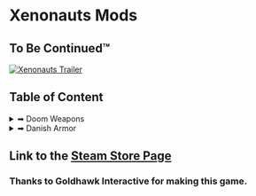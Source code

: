 # Xenonauts Mods

## To Be Continued™

[![Xenonauts Trailer](https://img.youtube.com/vi/iOusl2XwYmM/maxresdefault.jpg)](https://www.youtube.com/watch?v=iOusl2XwYmM)

## Table of Content


<details><summary>➡ Doom Weapons</summary>

### Shotgun ammo
<p align="center">
  <img alt="My little Doom-inspired modification of the level 1 dialog + gear (pistol, shotgun and stimpack)" src="https://github.com/Danielkaas94/Xenonauts-Mods/blob/master/Doom%20Weapons/Shotgun/shotgun_ammo_box&shells.png?raw=true">
</p>

> Replaces the default shotgun ammo
</details>


<details><summary>➡ Danish Armor</summary>

### Basic Armor
<p align="center">
  <img alt="My little Doom-inspired modification of the level 1 dialog + gear (pistol, shotgun and stimpack)" src="https://github.com/Danielkaas94/Xenonauts-Mods/blob/master/Xenonauts%20Danish%20Armor/Basic/BasicFemale/armour_new.png?raw=true">
</p>

> Replaces the basic armor (Female)

<p align="center">
  <img alt="My little Doom-inspired modification of the level 1 dialog + gear (pistol, shotgun and stimpack)" src="https://github.com/Danielkaas94/Xenonauts-Mods/blob/master/Xenonauts%20Danish%20Armor/Basic/BasicMale/armourNewDanish.png?raw=true">
</p>

> Replaces the basic armor (Male)
</details>



## Link to the [Steam Store Page](https://store.steampowered.com/app/223830/Xenonauts/)
### Thanks to Goldhawk Interactive for making this game.